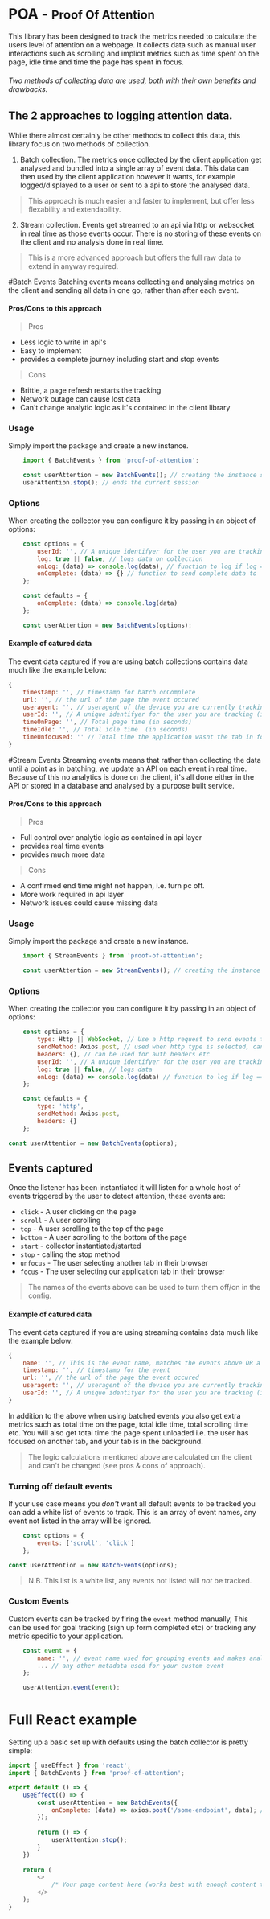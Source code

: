 # POA - <small>Proof Of Attention</small>
This library has been designed to track the metrics needed to calculate the users level of attention on a webpage.
It collects data such as manual user interactions such as scrolling and implicit metrics such as time spent on the page, idle time and time the page has spent in focus.

###### Two methods of collecting data are used, both with their own benefits and drawbacks.

## The 2 approaches to logging attention data.
While there almost certainly be other methods to collect this data, this library focus on
two methods of collection.

1. Batch collection. The metrics once collected by the client application get analysed and bundled into 
a single array of event data. 
This data can then used by the client application however it wants, for example 
logged/displayed to a user or sent to a api to store the analysed data.
   
> This approach is much easier and faster to implement, but offer less flexability and extendability.

2. Stream collection. Events get streamed to an api via http or websocket in real time as those events occur.
There is no storing of these events on the client and no analysis done in real time. 
   
> This is a more advanced approach but offers the full raw data to extend in anyway required. 

#Batch Events
Batching events means collecting and analysing metrics on the client and sending all data
in one go, rather than after each event.

#### Pros/Cons to this approach
> Pros
- Less logic to write in api's
- Easy to implement
- provides a complete journey including start and stop events

> Cons
- Brittle, a page refresh restarts the tracking
- Network outage can cause lost data
- Can't change analytic logic as it's contained in the client library

### Usage
Simply import the package and create a new instance.

```javascript
    import { BatchEvents } from 'proof-of-attention';

    const userAttention = new BatchEvents(); // creating the instance starts the session
    userAttention.stop(); // ends the current session

```

### Options
When creating the collector you can configure it by passing in an object of options:

```javascript
    const options = {
        userId: '', // A unique identifyer for the user you are tracking, can be used to analys logged in users
        log: true || false, // logs data on collection
        onLog: (data) => console.log(data), // function to log if log === true
        onComplete: (data) => {} // function to send complete data to
    };

    const defaults = {
        onComplete: (data) => console.log(data)
    };  

    const userAttention = new BatchEvents(options);
```

#### Example of catured data
The event data captured if you are using batch collections contains data much like the example below:

```javascript
{
    timestamp: '', // timestamp for batch onComplete
    url: '', // the url of the page the event occured
    useragent: '', // useragent of the device you are currently tracking
    userId: '', // A unique identifyer for the user you are tracking (if configured)
    timeOnPage: '', // Total page time (in seconds)
    timeIdle: '', // Total idle time  (in seconds)
    timeUnfocused: '' // Total time the application wasnt the tab in focus  (in seconds)
}
```


#Stream Events
Streaming events means that rather than collecting the data until a point as in batching, we update an API
on each event in real time. 
Because of this no analytics is done on the client, it's all done either in the API
 or stored in a database and analysed by a purpose built service.

#### Pros/Cons to this approach
> Pros
- Full control over analytic logic as contained in api layer
- provides real time events
- provides much more data

> Cons
- A confirmed end time might not happen, i.e. turn pc off.
- More work required in api layer
- Network issues could cause missing data

### Usage
Simply import the package and create a new instance.

```javascript
    import { StreamEvents } from 'proof-of-attention';

    const userAttention = new StreamEvents(); // creating the instance starts the session

```

### Options
When creating the collector you can configure it by passing in an object of options:

```javascript
    const options = {
        type: Http || WebSocket, // Use a http request to send events too OR use a websocket
        sendMethod: Axios.post, // used when http type is selected, can be overridden with any library
        headers: {}, // can be used for auth headers etc
        userId: '', // A unique identifyer for the user you are tracking, can be used to analys logged in users
        log: true || false, // logs data
        onLog: (data) => console.log(data) // function to log if log === true
    };

    const defaults = {
        type: 'http',
        sendMethod: Axios.post,
        headers: {}
    };

const userAttention = new BatchEvents(options);
```


## Events captured
Once the listener has been instantiated it will listen for a whole host of events triggered by the user to detect attention, these events are:
- `click` - A user clicking on the page
- `scroll` - A user scrolling
- `top`  - A user scrolling to the top of the page
- `bottom` - A user scrolling to the bottom of the page
- `start` - collector instantiated/started
- `stop` - calling the stop method
- `unfocus` - The user selecting another tab in their browser
- `focus` - The user selecting our application tab in their browser

> The names of the events above can be used to turn them off/on in the config.

#### Example of catured data
The event data captured if you are using streaming contains data much like the example below:

```javascript
{
    name: '', // This is the event name, matches the events above OR a custom event name
    timestamp: '', // timestamp for the event
    url: '', // the url of the page the event occured
    useragent: '', // useragent of the device you are currently tracking
    userId: '', // A unique identifyer for the user you are tracking (if configured)
}
```
In addition to the above when using batched events you also get extra metrics such as total time on the page, total idle time, total scrolling time etc.
You will also get total time the page spent unloaded i.e. the user has focused on another tab, and your tab is in the background.

> The logic calculations mentioned above are calculated on the client and can't be changed (see pros & cons of approach).


### Turning off default events
If your use case means you *don't* want all default events to be tracked you can add a white list of events to track. This is an array of event names, any event not
listed in the array will be ignored.

```javascript
    const options = {
        events: ['scroll', 'click']
    };

const userAttention = new BatchEvents(options);
```
> N.B. This list is a white list, any events not listed will *not* be tracked.

### Custom Events
Custom events can be tracked by firing the `event` method manually, This can be used for goal tracking (sign up form completed etc) or tracking any 
metric specific to your application.

```javascript
    const event = { 
        name: '', // event name used for grouping events and makes analysis much easier
        ... // any other metadata used for your custom event
    };

    userAttention.event(event);
```


# Full React example
Setting up a basic set up with defaults using the batch collector is pretty simple:

```javascript
import { useEffect } from 'react';
import { BatchEvents } from 'proof-of-attention';

export default () => {
    useEffect(() => {
        const userAttention = new BatchEvents({
            onComplete: (data) => axios.post('/some-endpoint', data); // Do something to store the data
        });
        
        return () => {
            userAttention.stop();
        }
    })
    
    return (
        <>
            /* Your page content here (works best with enough content to scroll). */
        </>
    );
}
```
